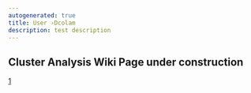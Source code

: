 ```yaml
---
autogenerated: true
title: User ›Dcolam
description: test description
---
```


Cluster Analysis Wiki Page under construction
---------------------------------------------

[1](https://github.com/dcolam/Cluster-Analysis-Plugin)

